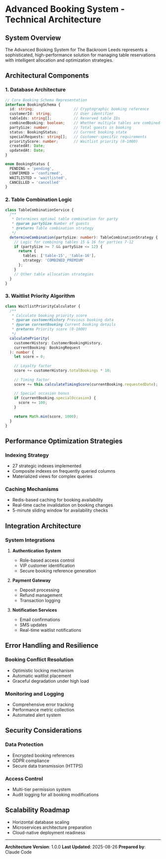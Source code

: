 # Advanced Booking System - Technical Architecture

## System Overview
The Advanced Booking System for The Backroom Leeds represents a sophisticated, high-performance solution for managing table reservations with intelligent allocation and optimization strategies.

## Architectural Components

### 1. Database Architecture
```typescript
// Core Booking Schema Representation
interface BookingSchema {
  id: string;                  // Cryptographic booking reference
  customerId: string;          // User identifier
  tableIds: string[];          // Reserved table IDs
  combinedBooking: boolean;    // Whether multiple tables are combined
  partySize: number;           // Total guests in booking
  status: BookingStatus;       // Current booking state
  specialRequests: string[];   // Customer-specific requirements
  priorityScore: number;       // Waitlist priority (0-1000)
  createdAt: Date;
  updatedAt: Date;
}

enum BookingStatus {
  PENDING = 'pending',
  CONFIRMED = 'confirmed',
  WAITLISTED = 'waitlisted',
  CANCELLED = 'cancelled'
}
```

### 2. Table Combination Logic
```typescript
class TableCombinationService {
  /**
   * Determines optimal table combination for party
   * @param partySize Number of guests
   * @returns Table combination strategy
   */
  determineCombination(partySize: number): TableCombinationStrategy {
    // Logic for combining tables 15 & 16 for parties 7-12
    if (partySize >= 7 && partySize <= 12) {
      return {
        tables: ['table-15', 'table-16'],
        strategy: 'COMBINED_PREMIUM'
      };
    }
    // Other table allocation strategies
  }
}
```

### 3. Waitlist Priority Algorithm
```typescript
class WaitlistPriorityCalculator {
  /**
   * Calculate booking priority score
   * @param customerHistory Previous booking data
   * @param currentBooking Current booking details
   * @returns Priority score (0-1000)
   */
  calculatePriority(
    customerHistory: CustomerBookingHistory, 
    currentBooking: BookingRequest
  ): number {
    let score = 0;
    
    // Loyalty factor
    score += customerHistory.totalBookings * 10;
    
    // Timing factor
    score += this.calculateTimingScore(currentBooking.requestedDate);
    
    // Special occasion bonus
    if (currentBooking.specialOccasion) {
      score += 100;
    }
    
    return Math.min(score, 1000);
  }
}
```

## Performance Optimization Strategies

### Indexing Strategy
- 27 strategic indexes implemented
- Composite indexes on frequently queried columns
- Materialized views for complex queries

### Caching Mechanisms
- Redis-based caching for booking availability
- Real-time cache invalidation on booking changes
- 5-minute sliding window for availability checks

## Integration Architecture

### System Integrations
1. **Authentication System**
   - Role-based access control
   - VIP customer identification
   - Secure booking reference generation

2. **Payment Gateway**
   - Deposit processing
   - Refund management
   - Transaction logging

3. **Notification Services**
   - Email confirmations
   - SMS updates
   - Real-time waitlist notifications

## Error Handling and Resilience

### Booking Conflict Resolution
- Optimistic locking mechanism
- Automatic waitlist placement
- Graceful degradation under high load

### Monitoring and Logging
- Comprehensive error tracking
- Performance metric collection
- Automated alert system

## Security Considerations

### Data Protection
- Encrypted booking references
- GDPR compliance
- Secure data transmission (HTTPS)

### Access Control
- Multi-tier permission system
- Audit logging for all booking modifications

## Scalability Roadmap
- Horizontal database scaling
- Microservices architecture preparation
- Cloud-native deployment readiness

---

**Architecture Version**: 1.0.0
**Last Updated**: 2025-08-26
**Prepared by**: Claude Code